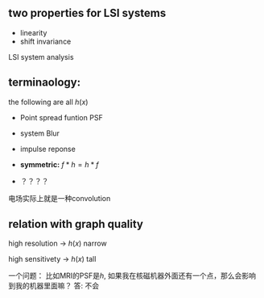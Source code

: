 ## two properties for LSI systems
- linearity
- shift invariance

LSI system analysis

## terminaology:
the following are all $h(x)$
- Point spread funtion PSF
- system Blur
- impulse reponse

- **symmetric:** $f * h = h*f$
- ？？？？

电场实际上就是一种convolution

## relation with graph quality
high resolution -> $h(x)$ narrow

high sensitivety -> $h(x)$ tall

一个问题：
比如MRI的PSF是$h$, 如果我在核磁机器外面还有一个点，那么会影响到我的机器里面嘛？ 答: 不会